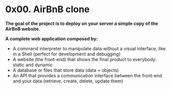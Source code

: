 # 0x00. AirBnB clone

**The goal of the project is to deploy on your server a simple copy of the AirBnB website.**

**A complete web application composed by:**

* A command interpreter to manipulate data without a visual interface, like in a Shell (perfect for development and debugging)
* A website (the front-end) that shows the final product to everybody: static and dynamic
* A database or files that store data (data = objects)
* An API that provides a communication interface between the front-end and your data (retrieve, create, delete, update them)
